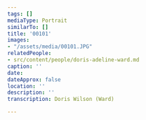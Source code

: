 ```yaml
---
tags: []
mediaType: Portrait
similarTo: []
title: '00101'
images:
- "/assets/media/00101.JPG"
relatedPeople:
- src/content/people/doris-adeline-ward.md
caption: ''
date: 
dateApprox: false
location: ''
description: ''
transcription: Doris Wilson (Ward)

---
```

